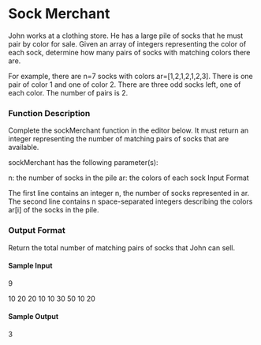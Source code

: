 # Sock Merchant
John works at a clothing store. He has a large pile of socks that he must pair by color for sale. Given an array of integers representing the color of each sock, determine how many pairs of socks with matching colors there are.

For example, there are n=7 socks with colors ar=[1,2,1,2,1,2,3]. There is one pair of color 1 and one of color 2. There are three odd socks left, one of each color. The number of pairs is 2.

### Function Description

Complete the sockMerchant function in the editor below. It must return an integer representing the number of matching pairs of socks that are available.

sockMerchant has the following parameter(s):

n: the number of socks in the pile
ar: the colors of each sock
Input Format

The first line contains an integer n, the number of socks represented in ar. 
The second line contains n space-separated integers describing the colors ar[i] of the socks in the pile.

### Output Format

Return the total number of matching pairs of socks that John can sell.

#### Sample Input
9

10 20 20 10 10 30 50 10 20

#### Sample Output
3
